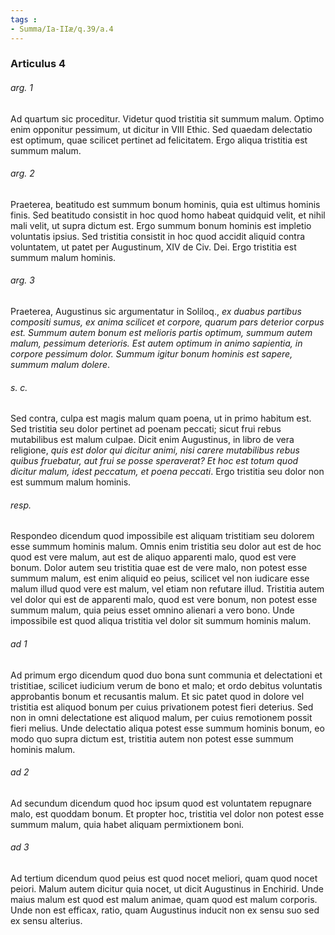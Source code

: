 ```yaml
---
tags : 
- Summa/Ia-IIæ/q.39/a.4
---
```


### Articulus 4

###### arg. 1
Ad quartum sic proceditur. Videtur quod tristitia sit summum malum. Optimo enim opponitur pessimum, ut dicitur in VIII Ethic. Sed quaedam delectatio est optimum, quae scilicet pertinet ad felicitatem. Ergo aliqua tristitia est summum malum.

###### arg. 2
Praeterea, beatitudo est summum bonum hominis, quia est ultimus hominis finis. Sed beatitudo consistit in hoc quod homo habeat quidquid velit, et nihil mali velit, ut supra dictum est. Ergo summum bonum hominis est impletio voluntatis ipsius. Sed tristitia consistit in hoc quod accidit aliquid contra voluntatem, ut patet per Augustinum, XIV de Civ. Dei. Ergo tristitia est summum malum hominis.

###### arg. 3
Praeterea, Augustinus sic argumentatur in Soliloq., *ex duabus partibus compositi sumus, ex anima scilicet et corpore, quarum pars deterior corpus est. Summum autem bonum est melioris partis optimum, summum autem malum, pessimum deterioris. Est autem optimum in animo sapientia, in corpore pessimum dolor. Summum igitur bonum hominis est sapere, summum malum dolere*.

###### s. c.
Sed contra, culpa est magis malum quam poena, ut in primo habitum est. Sed tristitia seu dolor pertinet ad poenam peccati; sicut frui rebus mutabilibus est malum culpae. Dicit enim Augustinus, in libro de vera religione, *quis est dolor qui dicitur animi, nisi carere mutabilibus rebus quibus fruebatur, aut frui se posse speraverat? Et hoc est totum quod dicitur malum, idest peccatum, et poena peccati*. Ergo tristitia seu dolor non est summum malum hominis.

###### resp.
Respondeo dicendum quod impossibile est aliquam tristitiam seu dolorem esse summum hominis malum. Omnis enim tristitia seu dolor aut est de hoc quod est vere malum, aut est de aliquo apparenti malo, quod est vere bonum. Dolor autem seu tristitia quae est de vere malo, non potest esse summum malum, est enim aliquid eo peius, scilicet vel non iudicare esse malum illud quod vere est malum, vel etiam non refutare illud. Tristitia autem vel dolor qui est de apparenti malo, quod est vere bonum, non potest esse summum malum, quia peius esset omnino alienari a vero bono. Unde impossibile est quod aliqua tristitia vel dolor sit summum hominis malum.

###### ad 1
Ad primum ergo dicendum quod duo bona sunt communia et delectationi et tristitiae, scilicet iudicium verum de bono et malo; et ordo debitus voluntatis approbantis bonum et recusantis malum. Et sic patet quod in dolore vel tristitia est aliquod bonum per cuius privationem potest fieri deterius. Sed non in omni delectatione est aliquod malum, per cuius remotionem possit fieri melius. Unde delectatio aliqua potest esse summum hominis bonum, eo modo quo supra dictum est, tristitia autem non potest esse summum hominis malum.

###### ad 2
Ad secundum dicendum quod hoc ipsum quod est voluntatem repugnare malo, est quoddam bonum. Et propter hoc, tristitia vel dolor non potest esse summum malum, quia habet aliquam permixtionem boni.

###### ad 3
Ad tertium dicendum quod peius est quod nocet meliori, quam quod nocet peiori. Malum autem dicitur quia nocet, ut dicit Augustinus in Enchirid. Unde maius malum est quod est malum animae, quam quod est malum corporis. Unde non est efficax, ratio, quam Augustinus inducit non ex sensu suo sed ex sensu alterius.

